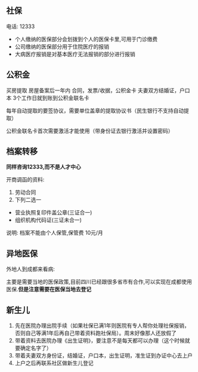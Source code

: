 ## 社保

电话: 12333

* 个人缴纳的医保部分会划拨到个人的医保卡里,可用于门诊缴费
* 公司缴纳的医保部分用于住院医疗的报销
* 大病医疗报销是对基本医疗无法报销的部分进行报销

## 公积金

买房提取
房屋备案后一年内
合同，发票/收据，公积金卡
夫妻双方结婚证，户口本
3个工作日就到账到公积金联名卡

每年自动提取的要签协议，需要单位盖章的提取协议书（民生银行不支持自动提取）

公积金联名卡首次需要激活才能使用（带身份证去银行激活并设置密码）


## 档案转移

**同样咨询12333,而不是人才中心**

开商调函的资料:

1. 劳动合同
2. 下列二选一
* 营业执照复印件盖公章(三证合一)
* 组织机构代码证(三证未合一)

说明: 档案不能由个人保管,保管费 10元/月

## 异地医保

外地人到成都来看病:

主要是需要当地的医保政策,目前四川已经跟很多省市有合作,可以实现在成都使用医保.**但是注意需要在医保当地去登记**

## 新生儿

1. 先在医院办理出院手续（如果社保已满1年则医院有专人帮你处理社保报销，否则自己等满1年后再自己带着资料跑社保局）。周末好像那人还放假了
2. 带着资料去医院办理《出生证明》，要注意不是每天都可以办理（这个时候就要确定名字了）
3. 带着夫妻双方身份证，结婚证，户口本，出生证明，准生证到办证中心去上户
4. 上户之后再联系社区做新生儿登记
